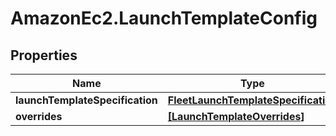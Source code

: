 # AmazonEc2.LaunchTemplateConfig

## Properties

Name | Type | Description | Notes
------------ | ------------- | ------------- | -------------
**launchTemplateSpecification** | [**FleetLaunchTemplateSpecification**](FleetLaunchTemplateSpecification.md) |  | [optional] 
**overrides** | [**[LaunchTemplateOverrides]**](LaunchTemplateOverrides.md) |  | [optional] 


